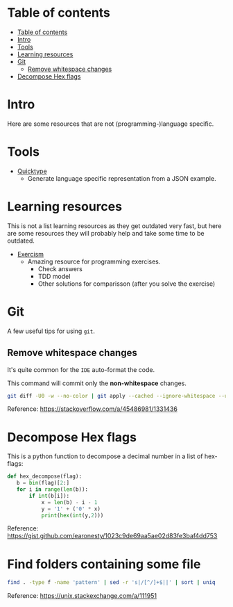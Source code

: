 # Table of contents
- [Table of contents](#table-of-contents)
- [Intro](#intro)
- [Tools](#tools)
- [Learning resources](#learning-resources)
- [Git](#git)
  - [Remove whitespace changes](#remove-whitespace-changes)
- [Decompose Hex flags](#decompose-hex-flags)

# Intro

Here are some resources that are not (programming-)language specific.

# Tools

- [Quicktype](https://quicktype.io/)
  - Generate language specific representation from a JSON example.

# Learning resources

This is not a list learning resources as they get outdated very fast, but here are some resources they will probably help and take some time to be outdated.

- [Exercism](https://exercism.io/)
  - Amazing resource for programming exercises.
    - Check answers
    - TDD model
    - Other solutions for comparisson (after you solve the exercise)

# Git

A few useful tips for using `git`.

## Remove whitespace changes

It's quite common for the `IDE` auto-format the code.

This command will commit only the **non-whitespace** changes.

```bash
git diff -U0 -w --no-color | git apply --cached --ignore-whitespace --unidiff-zero -
```

Reference: https://stackoverflow.com/a/45486981/1331436

# Decompose Hex flags

This is a python function to decompose a decimal number in a list of hex-flags:
```py
def hex_decompose(flag):
   b = bin(flag)[2:]
   for i in range(len(b)):
       if int(b[i]):
           x = len(b) - i - 1
           y = '1' + ('0' * x)
           print(hex(int(y,2)))
```

Reference: https://gist.github.com/earonesty/1023c9de69aa5ae02d83fe3baf4dd753

# Find folders containing some file

```bash
find . -type f -name 'pattern' | sed -r 's|/[^/]+$||' | sort | uniq
```
Reference: https://unix.stackexchange.com/a/111951

